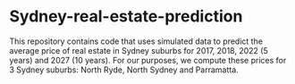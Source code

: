 # Sydney-real-estate-prediction
This repository contains code that uses simulated data to predict the average price of real estate in Sydney suburbs for 2017, 2018, 2022 (5 years) and 2027 (10 years). For our purposes, we compute these prices for 3 Sydney suburbs: North Ryde, North Sydney and Parramatta.
